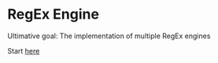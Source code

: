 # RegEx Engine

Ultimative goal: The implementation of multiple RegEx engines

Start [here](./engine.md)
